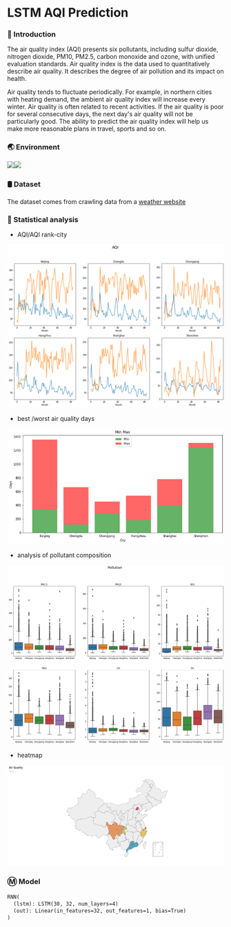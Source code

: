# LSTM AQI Prediction

### :book: Introduction

The air quality index (AQI) presents six pollutants, including sulfur dioxide, nitrogen dioxide, PM10, PM2.5, carbon monoxide and ozone, with unified evaluation standards. Air quality index is the data used to quantitatively describe air quality. It describes the degree of air pollution and its impact on health.

Air quality tends to fluctuate periodically. For example, in northern cities with heating demand, the ambient air quality index will increase every winter. Air quality is often related to recent activities. If the air quality is poor for several consecutive days, the next day's air quality will not be particularly good. The ability to predict the air quality index will help us make more reasonable plans in travel, sports and so on.

### :earth_asia: Environment

![](https://img.shields.io/badge/Python-3.7.9-green)![](https://img.shields.io/badge/Pytorch-1.6.0-yellow)

### :oil_drum: Dataset

The dataset comes from crawling data from a [weather website](http://www.tianqihoubao.com/aqi/)

### :stars: Statistical analysis

* AQI/AQI rank-city

![](https://github.com/PeiyuChen1005/lstm-AQI-prediction/blob/main/imgs/AQI_linechart.png?raw=true)

* best /worst air quality days

![](https://github.com/PeiyuChen1005/lstm-AQI-prediction/blob/main/imgs/AQI_barchart.png?raw=true)

* analysis of pollutant composition

![](https://github.com/PeiyuChen1005/lstm-AQI-prediction/blob/main/imgs/AQI_box.png?raw=true)

* heatmap

![](https://github.com/PeiyuChen1005/lstm-AQI-prediction/blob/main/imgs/heatmap.png?raw=true)

### :m: Model

```
RNN(
  (lstm): LSTM(30, 32, num_layers=4)
  (out): Linear(in_features=32, out_features=1, bias=True)
)
```

